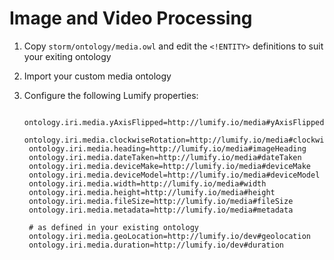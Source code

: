 
# Image and Video Processing

1. Copy `storm/ontology/media.owl` and edit the `<!ENTITY>` definitions to suit your exiting ontology

1. Import your custom media ontology

1. Configure the following Lumify properties:

        ontology.iri.media.yAxisFlipped=http://lumify.io/media#yAxisFlipped
        ontology.iri.media.clockwiseRotation=http://lumify.io/media#clockwiseRotation
        ontology.iri.media.heading=http://lumify.io/media#imageHeading
        ontology.iri.media.dateTaken=http://lumify.io/media#dateTaken
        ontology.iri.media.deviceMake=http://lumify.io/media#deviceMake
        ontology.iri.media.deviceModel=http://lumify.io/media#deviceModel
        ontology.iri.media.width=http://lumify.io/media#width
        ontology.iri.media.height=http://lumify.io/media#height
        ontology.iri.media.fileSize=http://lumify.io/media#fileSize
        ontology.iri.media.metadata=http://lumify.io/media#metadata

        # as defined in your existing ontology
        ontology.iri.media.geoLocation=http://lumify.io/dev#geolocation
        ontology.iri.media.duration=http://lumify.io/dev#duration
